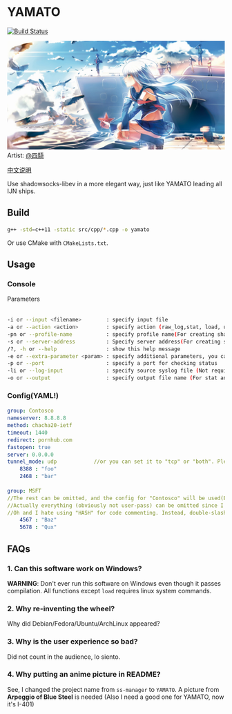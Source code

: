 # YAMATO

[![Build Status](https://travis-ci.org/LBYPatrick/YAMATO.svg?branch=master)](https://travis-ci.org/LBYPatrick/ss-manager)

![README_PIC](./resources/readme_pic.jpg)
Artist: [@四騎](https://www.pixiv.net/member.php?id=1845467)

[中文说明](./README.zhCN.md)

Use shadowsocks-libev in a more elegant way, just like YAMATO leading all IJN ships.

## Build

```bash
g++ -std=c++11 -static src/cpp/*.cpp -o yamato
```

Or use CMake with ``CMakeLists.txt``.

## Usage

### Console

Parameters
```bash

-i or --input <filename>        : specify input file
-a or --action <action>         : specify action (raw_log,stat, load, unload,log,info)
-pn or --profile-name           : specify profile name(For creating sharable SS:// link)
-s or --server-address          : Specify server address(For creating sharable SS:// link)
/?, -h or --help                : show this help message
-e or --extra-parameter <param> : specify additional parameters, you can do things like UDP relay or HTTP/TLS OBFS here
-p or --port                    : specify a port for checking status
-li or --log-input              : specify source syslog file (Not required, this is for analyzing log in devices other than your server)
-o or --output                  : specify output file name (For stat and log specified with --action, the default output filename is yamato_analyzed.log)


```

### Config(YAML!)

```yaml
group: Contosco
nameserver: 8.8.8.8
method: chacha20-ietf
timeout: 1440
redirect: pornhub.com
fastopen: true
server: 0.0.0.0
tunnel_mode: udp            //or you can set it to "tcp" or "both". Please keep in mind that it's NOT "tcp_only" or "tcp_and_udp" because I hate to do it that way.
    8388 : "foo"
    2468 : "bar"

group: MSFT
//The rest can be omitted, and the config for "Contosco" will be used(But not user credentials)
//Actually everything (obviously not user-pass) can be omitted since I have defaults hard-coded in the program
//Oh and I hate using "HASH" for code commenting. Instead, double-slash can be used
    4567 : "Baz"
    5678 : "Qux"
```

## FAQs

### 1. Can this software work on Windows?

**WARNING**: Don't ever run this software on Windows even though it passes compilation. All functions except ``load`` requires linux system commands.

### 2. Why re-inventing the wheel?

Why did Debian/Fedora/Ubuntu/ArchLinux appeared?

### 3. Why is the user experience so bad?

Did not count in the audience, lo siento.

### 4. Why putting an anime picture in README?

See, I changed the project name from ``ss-manager`` to ``YAMATO``. A picture from **Arpeggio of Blue Steel** is needed (Also I need a good one for YAMATO, now it's I-401)